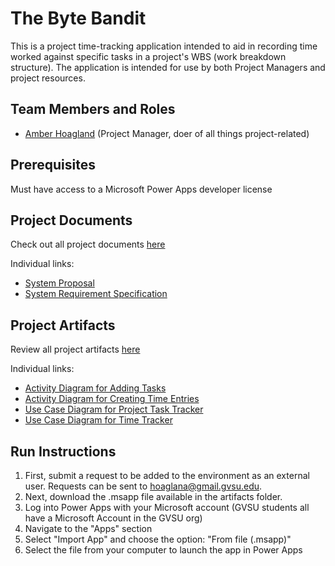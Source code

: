 # The Byte Bandit

This is a project time-tracking application intended to aid in recording time worked against specific tasks in a project's WBS (work breakdown structure). The application is intended for use by both Project Managers and project resources. 

## Team Members and Roles

* [Amber Hoagland](https://arh-gvsu.github.io/CIS641-HW2-Hoagland/) (Project Manager, doer of all things project-related)

## Prerequisites

Must have access to a Microsoft Power Apps developer license

## Project Documents

Check out all project documents [here](https://github.com/arh-gvsu/GVSU-CIS641-TheByteBandit/tree/main/docs)

Individual links:
* [System Proposal](https://github.com/arh-gvsu/GVSU-CIS641-TheByteBandit/blob/main/docs/proposal-template.md)
* [System Requirement Specification](https://github.com/arh-gvsu/GVSU-CIS641-TheByteBandit/blob/main/docs/software_requirements_specification.md)

## Project Artifacts

Review all project artifacts [here](https://github.com/arh-gvsu/GVSU-CIS641-TheByteBandit/tree/main/artifacts)

Individual links:
* [Activity Diagram for Adding Tasks](https://github.com/arh-gvsu/GVSU-CIS641-TheByteBandit/blob/main/artifacts/AHoagland_AddProjectTask_ActivityDiagram.pdf)
* [Activity Diagram for Creating Time Entries](https://github.com/arh-gvsu/GVSU-CIS641-TheByteBandit/blob/main/artifacts/AHoagland_CreateTimeEntry_ActivityDiagram.pdf)
* [Use Case Diagram for Project Task Tracker](https://github.com/arh-gvsu/GVSU-CIS641-TheByteBandit/blob/main/artifacts/AHoagland_ProjectEntry_UseCaseDiagram.pdf)
* [Use Case Diagram for Time Tracker](https://github.com/arh-gvsu/GVSU-CIS641-TheByteBandit/blob/main/artifacts/AHoagland_TimeTracker_UseCase.pdf)

## Run Instructions

1. First, submit a request to be added to the environment as an external user. Requests can be sent to hoaglana@gmail.gvsu.edu. 
2. Next, download the .msapp file available in the artifacts folder.
3. Log into Power Apps with your Microsoft account (GVSU students all have a Microsoft Account in the GVSU org)
4. Navigate to the "Apps" section
5. Select "Import App" and choose the option: "From file (.msapp)"
6. Select the file from your computer to launch the app in Power Apps
